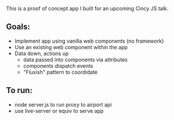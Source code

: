 This is a proof of concept app I built for an upcoming Cincy JS talk.

## Goals:

* Implement app using vanilla web components (no framework)
* Use an existing web component within the app
* Data down, actions up
  * data passed into components via attributes
  * components dispatch events
  * "Fluxish" pattern to coordidate

## To run:

* node server.js to run proxy to airport api
* use live-server or equiv to serve app
